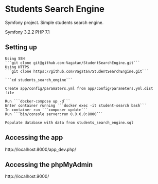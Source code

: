 Students Search Engine
======================

Symfony project. Simple students search engine.

Symfony 3.2.2
PHP 7.1

Setting up
---------------

    Using SSH
    ```git clone git@github.com:Vagatan/StudentSearchEngine.git```
    Using HTTPS
    ```git clone https://github.com/Vagatan/StudentSearchEngine.git```

    ```cd students_search_engine```

    Create app/config/paramaters.yml from app/config/parameters.yml.dist file

    Run ```docker-compose up -d```
    Enter container running ```docker exec -it student-search bash```
    In container run ```composer update```
    Run ```bin/console server:run 0.0.0.0:8000```

    Populate database with data from students_search_engine.sql

Accessing the app
----------------

   http://localhost:8000/app_dev.php/

Accessing the phpMyAdmin
----------------

   http://localhost:9000/
